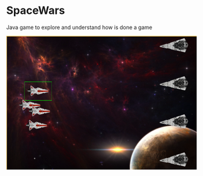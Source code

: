 SpaceWars
=========

Java game to explore and understand how is done a game

![Alt text](example.png?raw=true "Example")
